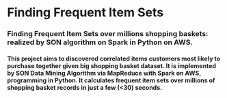 # Finding Frequent Item Sets
### Finding Frequent Item Sets over millions shopping baskets: realized by SON algorithm on Spark in Python on AWS.

#### This project aims to discovered correlated items customers most likely to purchase together given big shopping basket dataset. It is implemented by SON Data Mining Algorithm via MapReduce with Spark on AWS, programming in Python. It calculates frequent item sets over millions of shopping basket records in just a few (<30) seconds.
